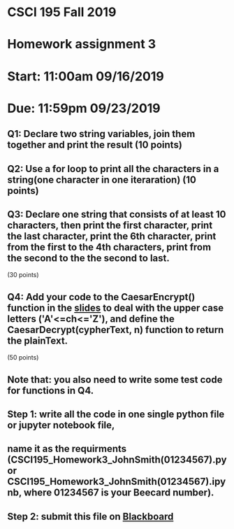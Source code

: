 # CSCI 195 Fall 2019
# Homework assignment 3
# Start: 11:00am 09/16/2019
# Due:   11:59pm 09/23/2019 

##   
## Q1: Declare two string variables, join them together and print the result (10 points)
## Q2: Use a for loop to print all the characters in a string(one character in one iteraration) (10 points)
## Q3: Declare one string that consists of at least 10 characters, then print the first character, print the last character, print the 6th character, print from the first to the 4th characters, print from the second to the the second to last.
(30 points)
## Q4: Add your code to the CaesarEncrypt() function in the [slides](https://github.com/ZhangNingSAU/Fall-2019-CSCI-195-Programming-I/blob/master/Lectures/Chapter3.ipynb) to deal with the upper case letters ('A'<=ch<='Z'), and define the CaesarDecrypt(cypherText, n) function to return the plainText.
(50 points)

## Note that: you also need to write some test code for functions in Q4.

## Step 1: write all the code in one single **python file** or **jupyter notebook file**, 
##   name it as the requirments (CSCI195_Homework3_JohnSmith(01234567).py or CSCI195_Homework3_JohnSmith(01234567).ipynb, where 01234567 is your Beecard number).
## Step 2: submit this file on [Blackboard](https://blackboard.sau.edu)




